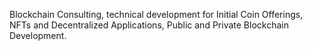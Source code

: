 Blockchain Consulting, technical development for Initial Coin Offerings, NFTs and Decentralized Applications, Public and Private Blockchain Development.
